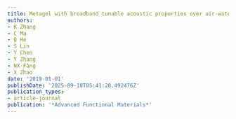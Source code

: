 ```yaml
---
title: Metagel with broadband tunable acoustic properties over air-water-solid ranges
authors:
- K Zhang
- C Ma
- Q He
- S Lin
- Y Chen
- Y Zhang
- NX Fang
- X Zhao
date: '2019-01-01'
publishDate: '2025-09-18T05:41:20.492476Z'
publication_types:
- article-journal
publication: '*Advanced Functional Materials*'
---
```

